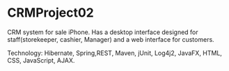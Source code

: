 # CRMProject02

CRM system for sale iPhone. Has a desktop interface designed for staff(storekeeper, cashier, Manager) and a web interface for customers.

Technology: Hibernate, Spring,REST, Maven, jUnit, Log4j2, JavaFX, HTML, CSS, JavaScript, AJAX.

